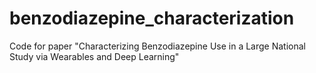 # benzodiazepine_characterization
Code for paper "Characterizing Benzodiazepine Use in a Large National Study via Wearables and Deep Learning"
